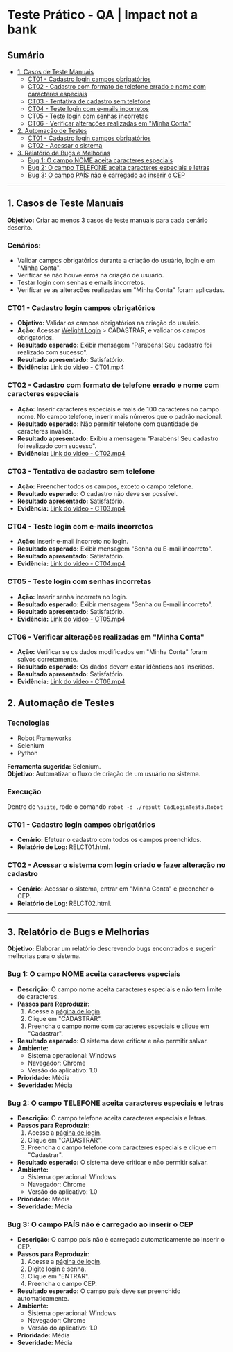 # Teste Prático - QA | Impact not a bank

## Sumário
- [1. Casos de Teste Manuais](#1-casos-de-teste-manuais)
  - [CT01 - Cadastro login campos obrigatórios](#ct01---cadastro-login-campos-obrigatórios)
  - [CT02 - Cadastro com formato de telefone errado e nome com caracteres especiais](#ct02---cadastro-com-formato-de-telefone-errado-e-nome-com-caracteres-especiais)
  - [CT03 - Tentativa de cadastro sem telefone](#ct03---tentativa-de-cadastro-sem-telefone)
  - [CT04 - Teste login com e-mails incorretos](#ct04---teste-login-com-e-mails-incorretos)
  - [CT05 - Teste login com senhas incorretas](#ct05---teste-login-com-senhas-incorretas)
  - [CT06 - Verificar alterações realizadas em "Minha Conta"](#ct06---verificar-alterações-realizadas-em-minha-conta)
- [2. Automação de Testes](#2-automação-de-testes)
  - [CT01 - Cadastro login campos obrigatórios](#ct01---cadastro-login-campos-obrigatórios-1)
  - [CT02 - Acessar o sistema](#ct02---acessar-o-sistema-com-login-criado-e-fazer-alteração-no-cadastro)
- [3. Relatório de Bugs e Melhorias](#3-relatório-de-bugs-e-melhorias)
  - [Bug 1: O campo NOME aceita caracteres especiais](#bug-1-o-campo-nome-aceita-caracteres-especiais)
  - [Bug 2: O campo TELEFONE aceita caracteres especiais e letras](#bug-2-o-campo-telefone-aceita-caracteres-especiais-e-letras)
  - [Bug 3: O campo PAÍS não é carregado ao inserir o CEP](#bug-3-o-campo-país-não-é-carregado-ao-inserir-o-cep)

---

## 1. Casos de Teste Manuais

**Objetivo:** Criar ao menos 3 casos de teste manuais para cada cenário descrito.

### Cenários:
- Validar campos obrigatórios durante a criação do usuário, login e em "Minha Conta".
- Verificar se não houve erros na criação de usuário.
- Testar login com senhas e emails incorretos.
- Verificar se as alterações realizadas em "Minha Conta" foram aplicadas.

### **CT01 - Cadastro login campos obrigatórios**
- **Objetivo:** Validar os campos obrigatórios na criação do usuário.
- **Ação:** Acessar [Welight Login](https://novo.welight.live/login) > CADASTRAR, e validar os campos obrigatórios.
- **Resultado esperado:** Exibir mensagem "Parabéns! Seu cadastro foi realizado com sucesso".
- **Resultado apresentado:** Satisfatório.
- **Evidência:** [Link do video - CT01.mp4](https://drive.google.com/file/d/17yp2QN5l0FICMl1SesQUcWWhND8Tl2w8/view?usp=sharing)

### **CT02 - Cadastro com formato de telefone errado e nome com caracteres especiais**
- **Ação:** Inserir caracteres especiais e mais de 100 caracteres no campo nome. No campo telefone, inserir mais números que o padrão nacional.
- **Resultado esperado:** Não permitir telefone com quantidade de caracteres inválida.
- **Resultado apresentado:** Exibiu a mensagem "Parabéns! Seu cadastro foi realizado com sucesso".
- **Evidência:** [Link do video - CT02.mp4](https://drive.google.com/file/d/1eHYQ9VnSpX_BvrZ2WRP1apFCk56mAtz-/view?usp=drive_link)

### **CT03 - Tentativa de cadastro sem telefone**
- **Ação:** Preencher todos os campos, exceto o campo telefone.
- **Resultado esperado:** O cadastro não deve ser possível.
- **Resultado apresentado:** Satisfatório.
- **Evidência:** [Link do video - CT03.mp4](https://drive.google.com/file/d/1STqifkeKYqPbaZHcFhVEbm074UZytxac/view?usp=drive_link)

### **CT04 - Teste login com e-mails incorretos**
- **Ação:** Inserir e-mail incorreto no login.
- **Resultado esperado:** Exibir mensagem "Senha ou E-mail incorreto".
- **Resultado apresentado:** Satisfatório.
- **Evidência:** [Link do video - CT04.mp4](https://drive.google.com/file/d/1g0S0pwmmGeHZQqD5JcnNe-NnPlCX824a/view?usp=drive_link)

### **CT05 - Teste login com senhas incorretas**
- **Ação:** Inserir senha incorreta no login.
- **Resultado esperado:** Exibir mensagem "Senha ou E-mail incorreto".
- **Resultado apresentado:** Satisfatório.
- **Evidência:** [Link do video - CT05.mp4](https://drive.google.com/file/d/1uEEXMm1JMXnPXjW7q5at5iZCqxMm-TDa/view?usp=drive_link)

### **CT06 - Verificar alterações realizadas em "Minha Conta"**
- **Ação:** Verificar se os dados modificados em "Minha Conta" foram salvos corretamente.
- **Resultado esperado:** Os dados devem estar idênticos aos inseridos.
- **Resultado apresentado:** Satisfatório.
- **Evidência:** [Link do video - CT06.mp4](https://drive.google.com/file/d/1-CsNgAL6gc0yUUqPm8NkxhLhRhyqOHVD/view?usp=drive_link)

## 2. Automação de Testes

### Tecnologias
* Robot Frameworks
* Selenium
* Python
     
**Ferramenta sugerida:** Selenium.  
**Objetivo:** Automatizar o fluxo de criação de um usuário no sistema.

### Execução 

Dentro de `\suite`, rode o comando `robot -d ./result CadLoginTests.Robot`

### **CT01 - Cadastro login campos obrigatórios**
- **Cenário:** Efetuar o cadastro com todos os campos preenchidos.
- **Relatório de Log:** RELCT01.html.

### **CT02 - Acessar o sistema com login criado e fazer alteração no cadastro**
- **Cenário:** Acessar o sistema, entrar em "Minha Conta" e preencher o CEP.
- **Relatório de Log:** RELCT02.html.

---

## 3. Relatório de Bugs e Melhorias

**Objetivo:** Elaborar um relatório descrevendo bugs encontrados e sugerir melhorias para o sistema.

### **Bug 1: O campo NOME aceita caracteres especiais**
- **Descrição:** O campo nome aceita caracteres especiais e não tem limite de caracteres.
- **Passos para Reproduzir:**  
  1. Acesse a [página de login](https://novo.welight.live/login).
  2. Clique em "CADASTRAR".
  3. Preencha o campo nome com caracteres especiais e clique em "Cadastrar".
- **Resultado esperado:** O sistema deve criticar e não permitir salvar.
- **Ambiente:**  
  - Sistema operacional: Windows  
  - Navegador: Chrome  
  - Versão do aplicativo: 1.0
- **Prioridade:** Média  
- **Severidade:** Média  

### **Bug 2: O campo TELEFONE aceita caracteres especiais e letras**
- **Descrição:** O campo telefone aceita caracteres especiais e letras.
- **Passos para Reproduzir:**  
  1. Acesse a [página de login](https://novo.welight.live/login).
  2. Clique em "CADASTRAR".
  3. Preencha o campo telefone com caracteres especiais e clique em "Cadastrar".
- **Resultado esperado:** O sistema deve criticar e não permitir salvar.
- **Ambiente:**  
  - Sistema operacional: Windows  
  - Navegador: Chrome  
  - Versão do aplicativo: 1.0
- **Prioridade:** Média  
- **Severidade:** Média  

### **Bug 3: O campo PAÍS não é carregado ao inserir o CEP**
- **Descrição:** O campo país não é carregado automaticamente ao inserir o CEP.
- **Passos para Reproduzir:**  
  1. Acesse a [página de login](https://novo.welight.live/login).
  2. Digite login e senha.
  3. Clique em "ENTRAR".
  4. Preencha o campo CEP.
- **Resultado esperado:** O campo país deve ser preenchido automaticamente.
- **Ambiente:**  
  - Sistema operacional: Windows  
  - Navegador: Chrome  
  - Versão do aplicativo: 1.0
- **Prioridade:** Média  
- **Severidade:** Média

